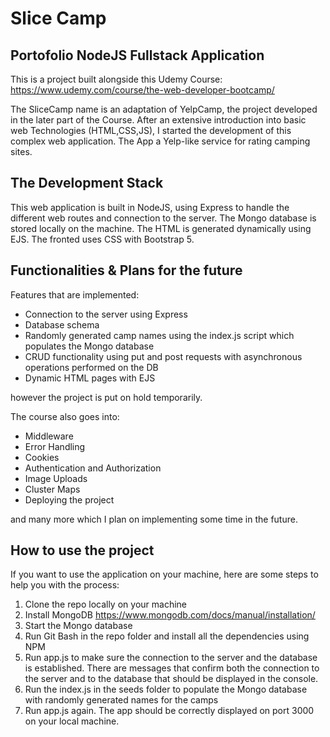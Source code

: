 # Slice Camp

## Portofolio NodeJS Fullstack Application

This is a project built alongside this Udemy Course: https://www.udemy.com/course/the-web-developer-bootcamp/

The SliceCamp name is an adaptation of YelpCamp, the project developed in the later part of the Course.
After an extensive introduction into basic web Technologies (HTML,CSS,JS), I started the development of this complex web application.
The App a Yelp-like service for rating camping sites.

## The Development Stack

This web application is built in NodeJS, using Express to handle the different web routes and connection to the server.
The Mongo database is stored locally on the machine.
The HTML is generated dynamically using EJS.
The fronted uses CSS with Bootstrap 5.

## Functionalities & Plans for the future

Features that are implemented:

* Connection to the server using Express 
* Database schema 
* Randomly generated camp names using the index.js script which populates the Mongo database
* CRUD functionality using put and post requests with asynchronous operations performed on the DB
* Dynamic HTML pages with EJS

however the project is put on hold temporarily.

The course also goes into:
* Middleware
* Error Handling
* Cookies
* Authentication and Authorization
* Image Uploads
* Cluster Maps
* Deploying the project

and many more which I plan on implementing some time in the future.

## How to use the project

If you want to use the application on your machine, here are some steps to help you with the process:
1. Clone the repo locally on your machine
2. Install MongoDB https://www.mongodb.com/docs/manual/installation/
3. Start the Mongo database
4. Run Git Bash in the repo folder and install all the dependencies using NPM
5. Run app.js to make sure the connection to the server and the database is established. There are messages that confirm both the connection to the server and to the database that should be displayed in the console.
6. Run the index.js in the seeds folder to populate the Mongo database with randomly generated names for the camps
7. Run app.js again. The app should be correctly displayed on port 3000 on your local machine.
